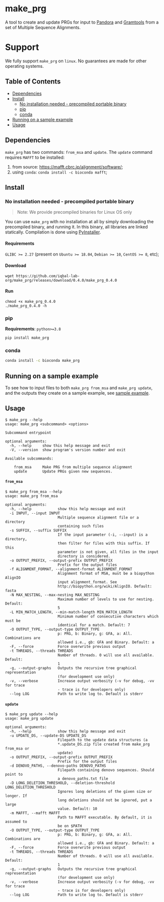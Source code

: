 # make_prg

A tool to create and update PRGs for input to [Pandora][pandora] and [Gramtools][gramtools] from a set of 
Multiple Sequence Alignments.

# Support

We fully support `make_prg` on `linux`.
No guarantees are made for other operating systems.

[TOC]: #

## Table of Contents
- [Dependencies](#dependencies)
- [Install](#install)
  - [No installation needed - precompiled portable binary](#no-installation-needed---precompiled-portable-binary)
  - [pip](#pip)
  - [conda](#conda)
- [Running on a sample example](#running-on-a-sample-example)
- [Usage](#usage)

## Dependencies

`make_prg` has two commands: `from_msa` and `update`. The `update` command requires `MAFFT` to be installed:
  1. from source: https://mafft.cbrc.jp/alignment/software/;
  2. using `conda`: `conda install -c bioconda mafft`;

## Install

### No installation needed - precompiled portable binary

> Note: We provide precompiled binaries for Linux OS only

You can use `make_prg` with no installation at all by simply downloading the precompiled binary, and running it.
In this binary, all libraries are linked statically. Compilation is done using [PyInstaller](https://github.com/pyinstaller/pyinstaller).

#### Requirements
`GLIBC >= 2.27` (present on `Ubuntu >= 18.04`, `Debian >= 10`, `CentOS >= 8`, etc);

#### Download
```
wget https://github.com/iqbal-lab-org/make_prg/releases/download/0.4.0/make_prg_0.4.0
```

#### Run
```
chmod +x make_prg_0.4.0
./make_prg_0.4.0 -h
```

### pip

**Requirements**: `python>=3.8`

```sh
pip install make_prg
```

### conda

```sh
conda install -c bioconda make_prg
```

## Running on a sample example

To see how to input files to both `make_prg from_msa` and `make_prg update`, and the outputs
they create on a sample example, see [sample example](sample_example).

## Usage

```
$ make_prg --help
usage: make_prg <subcommand> <options>

Subcommand entrypoint

optional arguments:
  -h, --help     show this help message and exit
  -V, --version  show program's version number and exit

Available subcommands:
  
    from_msa     Make PRG from multiple sequence alignment
    update       Update PRGs given new sequences.
```

#### `from_msa`

```
$ make_prg from_msa --help
usage: make_prg from_msa

optional arguments:
  -h, --help            show this help message and exit
  -i INPUT, --input INPUT
                        Multiple sequence alignment file or a directory
                        containing such files
  -s SUFFIX, --suffix SUFFIX
                        If the input parameter (-i, --input) is a directory,
                        then filter for files with this suffix. If this
                        parameter is not given, all files in the input
                        directory is considered.
  -o OUTPUT_PREFIX, --output-prefix OUTPUT_PREFIX
                        Prefix for the output files
  -f ALIGNMENT_FORMAT, --alignment-format ALIGNMENT_FORMAT
                        Alignment format of MSA, must be a biopython AlignIO
                        input alignment_format. See
                        http://biopython.org/wiki/AlignIO. Default: fasta
  -N MAX_NESTING, --max-nesting MAX_NESTING
                        Maximum number of levels to use for nesting. Default:
                        5
  -L MIN_MATCH_LENGTH, --min-match-length MIN_MATCH_LENGTH
                        Minimum number of consecutive characters which must be
                        identical for a match. Default: 7
  -O OUTPUT_TYPE, --output-type OUTPUT_TYPE
                        p: PRG, b: Binary, g: GFA, a: All. Combinations are
                        allowed i.e., gb: GFA and Binary. Default: a
  -F, --force           Force overwrite previous output
  -t THREADS, --threads THREADS
                        Number of threads. 0 will use all available. Default:
                        1
  -g, --output-graphs   Outputs the recursive tree graphical representation
                        (for development use only)
  -v, --verbose         Increase output verbosity (-v for debug, -vv for trace
                        - trace is for developers only)
  --log LOG             Path to write log to. Default is stderr
```

#### `update`

```
$ make_prg update --help
usage: make_prg update

optional arguments:
  -h, --help            show this help message and exit
  -u UPDATE_DS, --update-DS UPDATE_DS
                        Filepath to the update data structures (a
                        *.update_DS.zip file created from make_prg from_msa or
                        update)
  -o OUTPUT_PREFIX, --output-prefix OUTPUT_PREFIX
                        Prefix for the output files
  -d DENOVO_PATHS, --denovo-paths DENOVO_PATHS
                        Filepath containing denovo sequences. Should point to
                        a denovo_paths.txt file
  -D LONG_DELETION_THRESHOLD, --deletion-threshold LONG_DELETION_THRESHOLD
                        Ignores long deletions of the given size or longer. If
                        long deletions should not be ignored, put a large
                        value. Default: 10
  -m MAFFT, --mafft MAFFT
                        Path to MAFFT executable. By default, it is assumed to
                        be on $PATH
  -O OUTPUT_TYPE, --output-type OUTPUT_TYPE
                        p: PRG, b: Binary, g: GFA, a: All. Combinations are
                        allowed i.e., gb: GFA and Binary. Default: a
  -F, --force           Force overwrite previous output
  -t THREADS, --threads THREADS
                        Number of threads. 0 will use all available. Default:
                        1
  -g, --output-graphs   Outputs the recursive tree graphical representation
                        (for development use only)
  -v, --verbose         Increase output verbosity (-v for debug, -vv for trace
                        - trace is for developers only)
  --log LOG             Path to write log to. Default is stderr
```

[pandora]: https://github.com/rmcolq/pandora
[gramtools]: https://github.com/iqbal-lab-org/gramtools/
